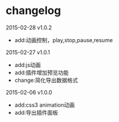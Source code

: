 # changelog

2015-02-28 v1.0.2

* add:动画控制，play,stop,pause,resume

2015-02-27 v1.0.1

* add:js动画
* add:插件增加预览功能
* change:简化导出数据格式

2015-02-06 v1.0.0

* add:css3 animation动画
* add:导出插件面板